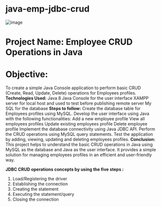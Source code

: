 # java-emp-jdbc-crud
![image](https://github.com/JyothiYenduri/java-emp-jdbc-crud-/assets/120366268/c77c871b-f505-4da3-ab0b-903ee3d72016)
# **Project Name: Employee CRUD Operations in Java**
# **Objective:**
To create a simple Java Console application to perform basic CRUD (Create, Read, Update, Delete) operations for Employees profiles.
**Technologies Used:**
Java 8
Java Console for the user interface
XAMPP server for local host and used to test before publishing remote server
My SQL for the database
**Steps to follow:**
Create the database table for Employees profiles using MySQL.
Develop the user interface using Java with the following functionalities:
Add a new employee profile
View all employees profiles
Update existing employees profile
Delete employee profile
Implement the database connectivity using Java JDBC API.
Perform the CRUD operations using MySQL query statements.
Test the application by adding, viewing, updating and deleting employees profiles.
**Conclusion:**
This project helps to understand the basic CRUD operations in Java using MySQL as the database and Java as the user interface. It provides a simple solution for managing employees profiles in an efficient and user-friendly way.

**JDBC CRUD operations concepts by using the five steps :**
1. Load/Registering the driver
2. Establishing the connection
3. Creating the statement
4. Executing the statement/query
5. Closing the connection


